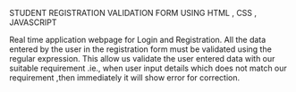 STUDENT REGISTRATION VALIDATION FORM USING HTML , CSS , JAVASCRIPT

Real time application webpage for Login and Registration. All the data entered by the user in the registration form must be  validated using the regular expression. This allow us validate the user entered data with our suitable requirement .ie., when user input details which does not match our requirement ,then immediately it will show error for correction.
